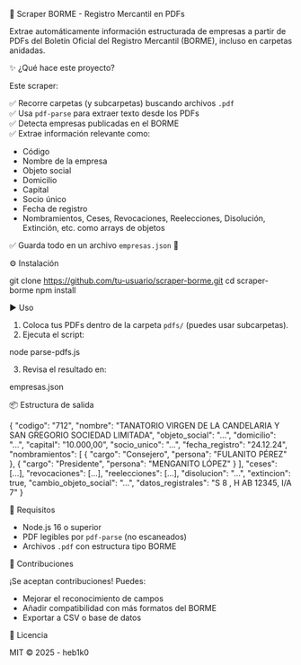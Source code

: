 📄 Scraper BORME - Registro Mercantil en PDFs

Extrae automáticamente información estructurada de empresas a partir de PDFs del Boletín Oficial del Registro Mercantil (BORME), incluso en carpetas anidadas.

✨ ¿Qué hace este proyecto?

Este scraper:

✅ Recorre carpetas (y subcarpetas) buscando archivos `.pdf`  
✅ Usa `pdf-parse` para extraer texto desde los PDFs  
✅ Detecta empresas publicadas en el BORME  
✅ Extrae información relevante como:

- Código
- Nombre de la empresa
- Objeto social
- Domicilio
- Capital
- Socio único
- Fecha de registro
- Nombramientos, Ceses, Revocaciones, Reelecciones, Disolución, Extinción, etc. como arrays de objetos

✅ Guarda todo en un archivo `empresas.json` 📁

⚙️ Instalación

git clone https://github.com/tu-usuario/scraper-borme.git
cd scraper-borme
npm install

▶️ Uso

1. Coloca tus PDFs dentro de la carpeta `pdfs/` (puedes usar subcarpetas).
2. Ejecuta el script:

node parse-pdfs.js

3. Revisa el resultado en:

empresas.json

📦 Estructura de salida

{
  "codigo": "712",
  "nombre": "TANATORIO VIRGEN DE LA CANDELARIA Y SAN GREGORIO SOCIEDAD LIMITADA",
  "objeto_social": "...",
  "domicilio": "...",
  "capital": "10.000,00",
  "socio_unico": "...",
  "fecha_registro": "24.12.24",
  "nombramientos": [
    { "cargo": "Consejero", "persona": "FULANITO PÉREZ" },
    { "cargo": "Presidente", "persona": "MENGANITO LÓPEZ" }
  ],
  "ceses": [...],
  "revocaciones": [...],
  "reelecciones": [...],
  "disolucion": "...",
  "extincion": true,
  "cambio_objeto_social": "...",
  "datos_registrales": "S 8 , H AB 12345, I/A 7"
}

🧠 Requisitos

- Node.js 16 o superior
- PDF legibles por `pdf-parse` (no escaneados)
- Archivos `.pdf` con estructura tipo BORME

🤝 Contribuciones

¡Se aceptan contribuciones! Puedes:

- Mejorar el reconocimiento de campos
- Añadir compatibilidad con más formatos del BORME
- Exportar a CSV o base de datos

📝 Licencia

MIT © 2025 - heb1k0
